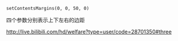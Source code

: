 ```
setContentsMargins(0, 0, 50, 0)
```

四个参数分别表示上下左右的边距

http://live.bilibili.com/hd/welfare?type=user/code=28701350#three